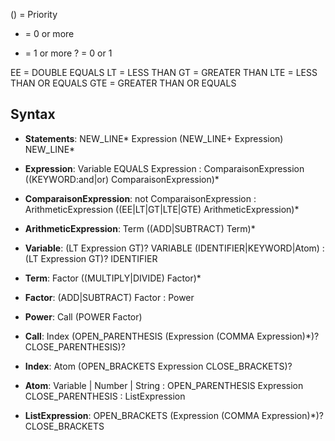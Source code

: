 () = Priority

* = 0 or more
+ = 1 or more
? = 0 or 1

EE = DOUBLE EQUALS
LT = LESS THAN
GT = GREATER THAN
LTE = LESS THAN OR EQUALS
GTE = GREATER THAN OR EQUALS

## Syntax

-   **Statements**: NEW_LINE* Expression (NEW_LINE+ Expression) NEW_LINE*

-   **Expression**: Variable EQUALS Expression
                  : ComparaisonExpression ((KEYWORD:and|or) ComparaisonExpression)*

-   **ComparaisonExpression**: not ComparaisonExpression
                             : ArithmeticExpression ((EE|LT|GT|LTE|GTE) ArithmeticExpression)*

-   **ArithmeticExpression**: Term ((ADD|SUBTRACT) Term)*

-   **Variable**: (LT Expression GT)? VARIABLE (IDENTIFIER|KEYWORD|Atom)
                : (LT Expression GT)? IDENTIFIER

-   **Term**: Factor ((MULTIPLY|DIVIDE) Factor)*

-   **Factor**: (ADD|SUBTRACT) Factor
              : Power

-   **Power**: Call (POWER Factor)

-   **Call**: Index (OPEN_PARENTHESIS (Expression (COMMA Expression)*)? CLOSE_PARENTHESIS)?

-   **Index**: Atom (OPEN_BRACKETS Expression CLOSE_BRACKETS)?

-   **Atom**: Variable | Number | String
            : OPEN_PARENTHESIS Expression CLOSE_PARENTHESIS
            : ListExpression

-   **ListExpression**: OPEN_BRACKETS (Expression (COMMA Expression)*)? CLOSE_BRACKETS